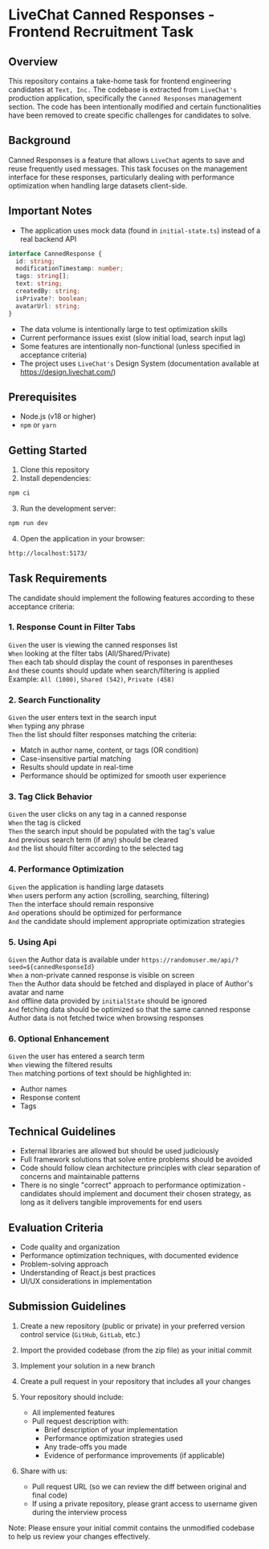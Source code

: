 # LiveChat Canned Responses - Frontend Recruitment Task

## Overview

This repository contains a take-home task for frontend engineering candidates at `Text, Inc.` The codebase is extracted from `LiveChat's` production application, specifically the `Canned Responses` management section. The code has been intentionally modified and certain functionalities have been removed to create specific challenges for candidates to solve.

## Background

Canned Responses is a feature that allows `LiveChat` agents to save and reuse frequently used messages. This task focuses on the management interface for these responses, particularly dealing with performance optimization when handling large datasets client-side.

## Important Notes

- The application uses mock data (found in `initial-state.ts`) instead of a real backend API

```typescript
interface CannedResponse {
  id: string;
  modificationTimestamp: number;
  tags: string[];
  text: string;
  createdBy: string;
  isPrivate?: boolean;
  avatarUrl: string;
}
```

- The data volume is intentionally large to test optimization skills
- Current performance issues exist (slow initial load, search input lag)
- Some features are intentionally non-functional (unless specified in acceptance criteria)
- The project uses `LiveChat's` Design System (documentation available at https://design.livechat.com/)

## Prerequisites

- Node.js (v18 or higher)
- `npm` or `yarn`

## Getting Started

1. Clone this repository
2. Install dependencies:

```bash
npm ci
```

3. Run the development server:

```bash
npm run dev
```

4. Open the application in your browser:

```bash
http://localhost:5173/
```

## Task Requirements

The candidate should implement the following features according to these acceptance criteria:

### 1. Response Count in Filter Tabs

`Given` the user is viewing the canned responses list  
`When` looking at the filter tabs (All/Shared/Private)  
`Then` each tab should display the count of responses in parentheses  
`And` these counts should update when search/filtering is applied  
Example: `All (1000)`, `Shared (542)`, `Private (458)`

### 2. Search Functionality

`Given` the user enters text in the search input  
`When` typing any phrase  
`Then` the list should filter responses matching the criteria:

- Match in author name, content, or tags (OR condition)
- Case-insensitive partial matching
- Results should update in real-time
- Performance should be optimized for smooth user experience

### 3. Tag Click Behavior

`Given` the user clicks on any tag in a canned response  
`When` the tag is clicked  
`Then` the search input should be populated with the tag's value  
`And` previous search term (if any) should be cleared  
`And` the list should filter according to the selected tag

### 4. Performance Optimization

`Given` the application is handling large datasets  
`When` users perform any action (scrolling, searching, filtering)  
`Then` the interface should remain responsive  
`And` operations should be optimized for performance  
`And` the candidate should implement appropriate optimization strategies

### 5. Using Api

`Given` the Author data is available under `https://randomuser.me/api/?seed=${cannedResponseId}`  
`When` a non-private canned response is visible on screen  
`Then` the Author data should be fetched and displayed in place of Author's avatar and name  
`And` offline data provided by `initialState` should be ignored  
`And` fetching data should be optimized so that the same canned response Author data is not fetched twice when browsing responses

### 6. Optional Enhancement

`Given` the user has entered a search term  
`When` viewing the filtered results  
`Then` matching portions of text should be highlighted in:

- Author names
- Response content
- Tags

## Technical Guidelines

- External libraries are allowed but should be used judiciously
- Full framework solutions that solve entire problems should be avoided
- Code should follow clean architecture principles with clear separation of concerns and maintainable patterns
- There is no single "correct" approach to performance optimization - candidates should implement and document their chosen strategy, as long as it delivers tangible improvements for end users

## Evaluation Criteria

- Code quality and organization
- Performance optimization techniques, with documented evidence
- Problem-solving approach
- Understanding of React.js best practices
- UI/UX considerations in implementation

## Submission Guidelines

1. Create a new repository (public or private) in your preferred version control service (`GitHub`, `GitLab`, etc.)
2. Import the provided codebase (from the zip file) as your initial commit
3. Implement your solution in a new branch
4. Create a pull request in your repository that includes all your changes
5. Your repository should include:

   - All implemented features
   - Pull request description with:
     - Brief description of your implementation
     - Performance optimization strategies used
     - Any trade-offs you made
     - Evidence of performance improvements (if applicable)

6. Share with us:
   - Pull request URL (so we can review the diff between original and final code)
   - If using a private repository, please grant access to username given during the interview process

Note: Please ensure your initial commit contains the unmodified codebase to help us review your changes effectively.
 